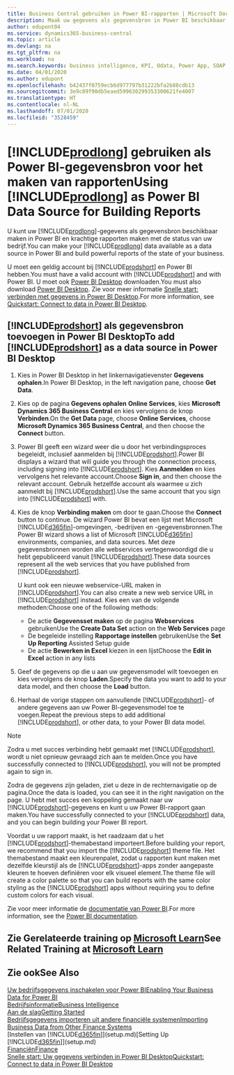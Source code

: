 ```yaml
---
title: Business Central gebruiken in Power BI-rapporten | Microsoft Docs
description: Maak uw gegevens als gegevensbron in Power BI beschikbaar en maak krachtige rapporten met de status van uw bedrijf.
author: edupont04
ms.service: dynamics365-business-central
ms.topic: article
ms.devlang: na
ms.tgt_pltfrm: na
ms.workload: na
ms.search.keywords: business intelligence, KPI, Odata, Power App, SOAP, analysis
ms.date: 04/01/2020
ms.author: edupont
ms.openlocfilehash: b42437f0759ecb6d977797b31222bfa2b88cdb13
ms.sourcegitcommit: 3e9c89f90db5eaed599630299353300621fe4007
ms.translationtype: HT
ms.contentlocale: nl-NL
ms.lasthandoff: 07/01/2020
ms.locfileid: "3528459"
---
```

# <a name="using-prodlong-as-power-bi-data-source-for-building-reports"></a><span data-ttu-id="08d9d-103">[!INCLUDE[prodlong](includes/prodlong.md)] gebruiken als Power BI-gegevensbron voor het maken van rapporten</span><span class="sxs-lookup"><span data-stu-id="08d9d-103">Using [!INCLUDE[prodlong](includes/prodlong.md)] as Power BI Data Source for Building Reports</span></span>

<span data-ttu-id="08d9d-104">U kunt uw [!INCLUDE[prodlong](includes/prodlong.md)]-gegevens als gegevensbron beschikbaar maken in Power BI en krachtige rapporten maken met de status van uw bedrijf.</span><span class="sxs-lookup"><span data-stu-id="08d9d-104">You can make your [!INCLUDE[prodlong](includes/prodlong.md)] data available as a data source in Power BI and build powerful reports of the state of your business.</span></span>  

<span data-ttu-id="08d9d-105">U moet een geldig account bij [!INCLUDE[prodshort](includes/prodshort.md)] en Power BI hebben.</span><span class="sxs-lookup"><span data-stu-id="08d9d-105">You must have a valid account with [!INCLUDE[prodshort](includes/prodshort.md)] and with Power BI.</span></span> <span data-ttu-id="08d9d-106">U moet ook [Power BI Desktop](https://powerbi.microsoft.com/desktop/) downloaden.</span><span class="sxs-lookup"><span data-stu-id="08d9d-106">You must also download [Power BI Desktop](https://powerbi.microsoft.com/desktop/).</span></span> <span data-ttu-id="08d9d-107">Zie voor meer informatie [Snelle start: verbinden met gegevens in Power BI Desktop](/power-bi/desktop-quickstart-connect-to-data).</span><span class="sxs-lookup"><span data-stu-id="08d9d-107">For more information, see [Quickstart: Connect to data in Power BI Desktop](/power-bi/desktop-quickstart-connect-to-data).</span></span>  

## <a name="to-add-prodshort-as-a-data-source-in-power-bi-desktop"></a><span data-ttu-id="08d9d-108">[!INCLUDE[prodshort](includes/prodshort.md)] als gegevensbron toevoegen in Power BI Desktop</span><span class="sxs-lookup"><span data-stu-id="08d9d-108">To add [!INCLUDE[prodshort](includes/prodshort.md)] as a data source in Power BI Desktop</span></span>

1. <span data-ttu-id="08d9d-109">Kies in Power BI Desktop in het linkernavigatievenster **Gegevens ophalen**.</span><span class="sxs-lookup"><span data-stu-id="08d9d-109">In Power BI Desktop, in the left navigation pane, choose **Get Data**.</span></span>
2. <span data-ttu-id="08d9d-110">Kies op de pagina **Gegevens ophalen** **Online Services**, kies **Microsoft Dynamics 365 Business Central** en kies vervolgens de knop **Verbinden**.</span><span class="sxs-lookup"><span data-stu-id="08d9d-110">On the **Get Data** page, choose **Online Services**, choose **Microsoft Dynamics 365 Business Central**, and then choose the **Connect** button.</span></span>
3. <span data-ttu-id="08d9d-111">Power BI geeft een wizard weer die u door het verbindingsproces begeleidt, inclusief aanmelden bij [!INCLUDE[prodshort](includes/prodshort.md)].</span><span class="sxs-lookup"><span data-stu-id="08d9d-111">Power BI displays a wizard that will guide you through the connection process, including signing into [!INCLUDE[prodshort](includes/prodshort.md)].</span></span> <span data-ttu-id="08d9d-112">Kies **Aanmelden** en kies vervolgens het relevante account.</span><span class="sxs-lookup"><span data-stu-id="08d9d-112">Choose **Sign in**, and then choose the relevant account.</span></span> <span data-ttu-id="08d9d-113">Gebruik hetzelfde account als waarmee u zich aanmeldt bij [!INCLUDE[prodshort](includes/prodshort.md)].</span><span class="sxs-lookup"><span data-stu-id="08d9d-113">Use the same account that you sign into [!INCLUDE[prodshort](includes/prodshort.md)] with.</span></span>
4. <span data-ttu-id="08d9d-114">Kies de knop **Verbinding maken** om door te gaan.</span><span class="sxs-lookup"><span data-stu-id="08d9d-114">Choose the **Connect** button to continue.</span></span> <span data-ttu-id="08d9d-115">De wizard Power BI bevat een lijst met Microsoft [!INCLUDE[d365fin](includes/d365fin_md.md)]-omgevingen, -bedrijven en -gegevensbronnen.</span><span class="sxs-lookup"><span data-stu-id="08d9d-115">The Power BI wizard shows a list of Microsoft [!INCLUDE[d365fin](includes/d365fin_md.md)] environments, companies, and data sources.</span></span> <span data-ttu-id="08d9d-116">Met deze gegevensbronnen worden alle webservices vertegenwoordigd die u hebt gepubliceerd vanuit [!INCLUDE[prodshort](includes/prodshort.md)].</span><span class="sxs-lookup"><span data-stu-id="08d9d-116">These data sources represent all the web services that you have published from [!INCLUDE[prodshort](includes/prodshort.md)].</span></span>

    <span data-ttu-id="08d9d-117">U kunt ook een nieuwe webservice-URL maken in [!INCLUDE[prodshort](includes/prodshort.md)].</span><span class="sxs-lookup"><span data-stu-id="08d9d-117">You can also create a new web service URL in [!INCLUDE[prodshort](includes/prodshort.md)] instead.</span></span> <span data-ttu-id="08d9d-118">Kies een van de volgende methoden:</span><span class="sxs-lookup"><span data-stu-id="08d9d-118">Choose one of the following methods:</span></span>

      - <span data-ttu-id="08d9d-119">De actie **Gegevensset maken** op de pagina **Webservices** gebruiken</span><span class="sxs-lookup"><span data-stu-id="08d9d-119">Use the **Create Data Set** action on the **Web Services** page</span></span>
      - <span data-ttu-id="08d9d-120">De begeleide instelling **Rapportage instellen** gebruiken</span><span class="sxs-lookup"><span data-stu-id="08d9d-120">Use the **Set Up Reporting** Assisted Setup guide</span></span>
      - <span data-ttu-id="08d9d-121">De actie **Bewerken in Excel** kiezen in een lijst</span><span class="sxs-lookup"><span data-stu-id="08d9d-121">Choose the **Edit in Excel** action in any lists</span></span>

5. <span data-ttu-id="08d9d-122">Geef de gegevens op die u aan uw gegevensmodel wilt toevoegen en kies vervolgens de knop **Laden**.</span><span class="sxs-lookup"><span data-stu-id="08d9d-122">Specify the data you want to add to your data model, and then choose the **Load** button.</span></span>
6. <span data-ttu-id="08d9d-123">Herhaal de vorige stappen om aanvullende [!INCLUDE[prodshort](includes/prodshort.md)]- of andere gegevens aan uw Power BI-gegevensmodel toe te voegen.</span><span class="sxs-lookup"><span data-stu-id="08d9d-123">Repeat the previous steps to add additional [!INCLUDE[prodshort](includes/prodshort.md)], or other data, to your Power BI data model.</span></span>

> [!NOTE]  
> <span data-ttu-id="08d9d-124">Zodra u met succes verbinding hebt gemaakt met [!INCLUDE[prodshort](includes/prodshort.md)], wordt u niet opnieuw gevraagd zich aan te melden.</span><span class="sxs-lookup"><span data-stu-id="08d9d-124">Once you have successfully connected to [!INCLUDE[prodshort](includes/prodshort.md)], you will not be prompted again to sign in.</span></span>

<span data-ttu-id="08d9d-125">Zodra de gegevens zijn geladen, ziet u deze in de rechternavigatie op de pagina.</span><span class="sxs-lookup"><span data-stu-id="08d9d-125">Once the data is loaded, you can see it in the right navigation on the page.</span></span> <span data-ttu-id="08d9d-126">U hebt met succes een koppeling gemaakt naar uw [!INCLUDE[prodshort](includes/prodshort.md)]-gegevens en kunt u uw Power BI-rapport gaan maken.</span><span class="sxs-lookup"><span data-stu-id="08d9d-126">You have successfully connected to your [!INCLUDE[prodshort](includes/prodshort.md)] data, and you can begin building your Power BI report.</span></span>  

<span data-ttu-id="08d9d-127">Voordat u uw rapport maakt, is het raadzaam dat u het [!INCLUDE[prodshort](includes/prodshort.md)]-themabestand importeert.</span><span class="sxs-lookup"><span data-stu-id="08d9d-127">Before building your report, we recommend that you import the [!INCLUDE[prodshort](includes/prodshort.md)] theme file.</span></span>  <span data-ttu-id="08d9d-128">Het themabestand maakt een kleurenpalet, zodat u rapporten kunt maken met dezelfde kleurstijl als de [!INCLUDE[prodshort](includes/prodshort.md)]-apps zonder aangepaste kleuren te hoeven definiëren voor elk visueel element.</span><span class="sxs-lookup"><span data-stu-id="08d9d-128">The theme file will create a color palette so that you can build reports with the same color styling as the [!INCLUDE[prodshort](includes/prodshort.md)] apps without requiring you to define custom colors for each visual.</span></span>

<span data-ttu-id="08d9d-129">Zie voor meer informatie de [documentatie van Power BI](/power-bi/consumer/).</span><span class="sxs-lookup"><span data-stu-id="08d9d-129">For more information, see the [Power BI documentation](/power-bi/consumer/).</span></span>

## <a name="see-related-training-at-microsoft-learn"></a><span data-ttu-id="08d9d-130">Zie Gerelateerde training op [Microsoft Learn](/learn/modules/configure-powerbi-excel-dynamics-365-business-central/index)</span><span class="sxs-lookup"><span data-stu-id="08d9d-130">See Related Training at [Microsoft Learn](/learn/modules/configure-powerbi-excel-dynamics-365-business-central/index)</span></span>

## <a name="see-also"></a><span data-ttu-id="08d9d-131">Zie ook</span><span class="sxs-lookup"><span data-stu-id="08d9d-131">See Also</span></span>

[<span data-ttu-id="08d9d-132">Uw bedrijfsgegevens inschakelen voor Power BI</span><span class="sxs-lookup"><span data-stu-id="08d9d-132">Enabling Your Business Data for Power BI</span></span>](admin-powerbi.md)  
[<span data-ttu-id="08d9d-133">Bedrijfsinformatie</span><span class="sxs-lookup"><span data-stu-id="08d9d-133">Business Intelligence</span></span>](bi.md)  
[<span data-ttu-id="08d9d-134">Aan de slag</span><span class="sxs-lookup"><span data-stu-id="08d9d-134">Getting Started</span></span>](product-get-started.md)  
[<span data-ttu-id="08d9d-135">Bedrijfsgegevens importeren uit andere financiële systemen</span><span class="sxs-lookup"><span data-stu-id="08d9d-135">Importing Business Data from Other Finance Systems</span></span>](across-import-data-configuration-packages.md)  
<span data-ttu-id="08d9d-136">[Instellen van [!INCLUDE[d365fin](includes/d365fin_md.md)]](setup.md)</span><span class="sxs-lookup"><span data-stu-id="08d9d-136">[Setting Up [!INCLUDE[d365fin](includes/d365fin_md.md)]](setup.md)</span></span>  
[<span data-ttu-id="08d9d-137">Financiën</span><span class="sxs-lookup"><span data-stu-id="08d9d-137">Finance</span></span>](finance.md)  
[<span data-ttu-id="08d9d-138">Snelle start: Uw gegevens verbinden in Power BI Desktop</span><span class="sxs-lookup"><span data-stu-id="08d9d-138">Quickstart: Connect to data in Power BI Desktop</span></span>](/power-bi/desktop-quickstart-connect-to-data)  
